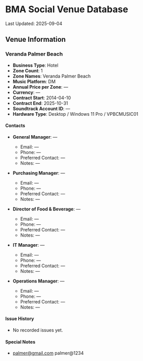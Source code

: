 # BMA Social Venue Database

Last Updated: 2025-09-04

## Venue Information

### Veranda Palmer Beach
- **Business Type**: Hotel
- **Zone Count**: 1
- **Zone Names**: Veranda Palmer Beach
- **Music Platform**: DM
- **Annual Price per Zone**: —
- **Currency**: —
- **Contract Start**: 2014-04-10
- **Contract End**: 2025-10-31
- **Soundtrack Account ID**: —
- **Hardware Type**: Desktop / Windows 11 Pro / VPBCMUSIC01

#### Contacts
- **General Manager**: —
  - Email: —
  - Phone: —
  - Preferred Contact: —
  - Notes: —

- **Purchasing Manager**: —
  - Email: —
  - Phone: —
  - Preferred Contact: —
  - Notes: —

- **Director of Food & Beverage**: —
  - Email: —
  - Phone: —
  - Preferred Contact: —
  - Notes: —

- **IT Manager**: —
  - Email: —
  - Phone: —
  - Preferred Contact: —
  - Notes: —

- **Operations Manager**: —
  - Email: —
  - Phone: —
  - Preferred Contact: —
  - Notes: —

#### Issue History
- No recorded issues yet.

#### Special Notes
- palmer@gmail.com   palmer@1234
